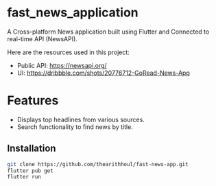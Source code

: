 # fast_news_application

A Cross-platform News application built using Flutter and Connected to real-time API (NewsAPI). 

Here are the resources used in this project:
- Public API: https://newsapi.org/
- UI: https://dribbble.com/shots/20776712-GoRead-News-App

# Features
- Displays top headlines from various sources.
- Search functionality to find news by title.

## Installation
```bash
git clone https://github.com/thearithhoul/fast-news-app.git
flutter pub get
flutter run
